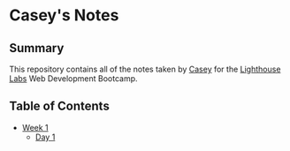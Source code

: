 # Casey's Notes

## Summary
This repository contains all of the notes taken by [Casey](https://github.com/caseyjoy) for the [Lighthouse Labs](https://www.lighthouselabs.ca/) Web Development Bootcamp.

## Table of Contents
* [Week 1](/Week_1)
  * [Day 1](/Week_1/Day_1)